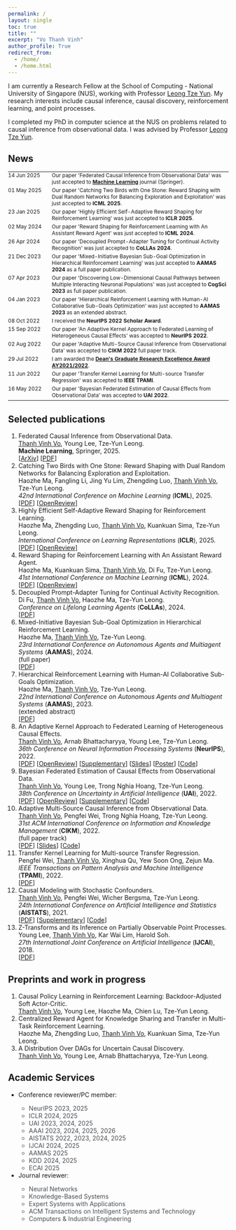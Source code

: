 ```yaml
---
permalink: /
layout: single
toc: true
title: ""
excerpt: "Vo Thanh Vinh"
author_profile: True
redirect_from: 
  - /home/
  - /home.html
---
```


I am currently a Research Fellow at the School of Computing - National University of Singapore (NUS), working with Professor <a href="https://www.comp.nus.edu.sg/~leongty/" target="_blank">Leong Tze Yun</a>. My research interests include causal inference, causal discovery, reinforcement learning, and point processes.

I completed my PhD in computer science at the NUS on problems related to causal inference from observational data. I was advised by Professor <a href="https://www.comp.nus.edu.sg/~leongty/" target="_blank">Leong Tze Yun</a>.
## News

<table style='border:none;font-size: 0.85em;'>
    <tr style='border:none;'>
      <td style='vertical-align: top;border:none;width: 100px;padding: 0px 0px 4px 0px; margin: 0;'><span class='date_news'>14 Jun 2025</span></td>
      <td align="left" style='vertical-align: top;border:none;padding: 0px 0px 4px 0px; margin: 0;'>Our paper 'Federated Causal Inference from Observational Data' was just accepted to <b><a href="https://link.springer.com/journal/10994" target="_blank">Machine Learning</a></b> journal (Springer).</td>
    </tr>
    <tr style='border:none;'>
      <td style='vertical-align: top;border:none;width: 100px;padding: 0px 0px 4px 0px; margin: 0;'><span class='date_news'>01 May 2025</span></td>
      <td align="left" style='vertical-align: top;border:none;padding: 0px 0px 4px 0px; margin: 0;'>Our paper 'Catching Two Birds with One Stone: Reward Shaping with Dual Random Networks for Balancing Exploration and Exploitation' was just accepted to <b>ICML 2025</b>.</td>
    </tr>
    <tr style='border:none;'>
      <td style='vertical-align: top;border:none;width: 100px;padding: 0px 0px 4px 0px; margin: 0;'><span class='date_news'>23 Jan 2025</span></td>
      <td align="left" style='vertical-align: top;border:none;padding: 0px 0px 4px 0px; margin: 0;'>Our paper 'Highly Efficient Self-Adaptive Reward Shaping for Reinforcement Learning' was just accepted to <b>ICLR 2025</b>.</td>
    </tr>
    <tr style='border:none;'>
      <td style='vertical-align: top;border:none;width: 100px;padding: 0px 0px 4px 0px; margin: 0;'><span class='date_news'>02 May 2024</span></td>
      <td align="left" style='vertical-align: top;border:none;padding: 0px 0px 4px 0px; margin: 0;'>Our paper 'Reward Shaping for Reinforcement Learning with An Assistant Reward Agent' was just accepted to <b>ICML 2024</b>.</td>
    </tr>
    <tr style='border:none;'>
      <td style='vertical-align: top;border:none;width: 100px;padding: 0px 0px 4px 0px; margin: 0;'><span class='date_news'>26 Apr 2024</span></td>
      <td align="left" style='vertical-align: top;border:none;padding: 0px 0px 4px 0px; margin: 0;'>Our paper 'Decoupled Prompt-Adapter Tuning for Continual Activity Recognition' was just accepted to <b>CoLLAs 2024</b>.</td>
    </tr>
    <tr style='border:none;'>
      <td style='vertical-align: top;border:none;width: 100px;padding: 0px 0px 4px 0px; margin: 0;'><span class='date_news'>21 Dec 2023</span></td>
      <td align="left" style='vertical-align: top;border:none;padding: 0px 0px 4px 0px; margin: 0;'>Our paper 'Mixed-Initiative Bayesian Sub-Goal Optimization in Hierarchical Reinforcement Learning' was just accepted to <b>AAMAS 2024</b> as a full paper publication.</td>
    </tr>
    <tr style='border:none;'>
      <td style='vertical-align: top;border:none;width: 100px;padding: 0px 0px 4px 0px; margin: 0;'><span class='date_news'>07 Apr 2023</span></td>
      <td align="left" style='vertical-align: top;border:none;padding: 0px 0px 4px 0px; margin: 0;'>Our paper 'Discovering Low-Dimensional Causal Pathways between Multiple Interacting Neuronal Populations' was just accepted to <b>CogSci 2023</b> as full paper publication.</td>
    </tr>
    <tr style='border:none;'>
      <td style='vertical-align: top;border:none;width: 100px;padding: 0px 0px 4px 0px; margin: 0;'><span class='date_news'>04 Jan 2023</span></td>
      <td align="left" style='vertical-align: top;border:none;padding: 0px 0px 4px 0px; margin: 0;'>Our paper 'Hierarchical Reinforcement Learning with Human-AI Collaborative Sub-Goals Optimization' was just accepted to <b>AAMAS 2023</b> as an extended abstract.</td>
    </tr>
    <tr style='border:none;'>
      <td style='vertical-align: top;border:none;width: 100px;padding: 0px 0px 4px 0px; margin: 0;'><span class='date_news'>08 Oct 2022</span></td>
      <td align="left" style='vertical-align: top;border:none;padding: 0px 0px 4px 0px; margin: 0;'>I received the <b>NeurIPS 2022 Scholar Award</b>.</td>
    </tr>
    <tr style='border:none;'>
      <td style='vertical-align: top;border:none;width: 100px;padding: 0px 0px 4px 0px; margin: 0;'><span class='date_news'>15 Sep 2022</span></td>
      <td align="left" style='vertical-align: top;border:none;padding: 0px 0px 4px 0px; margin: 0;'>Our paper 'An Adaptive Kernel Approach to Federated Learning of Heterogeneous Causal Effects' was accepted to <b>NeurIPS 2022</b>.</td>
    </tr>
    <tr style='border:none;'>
      <td style='vertical-align: top;border:none;width: 100px;padding: 0px 0px 4px 0px; margin: 0;'><span class='date_news'>02 Aug 2022</span></td>
      <td align="left" style='vertical-align: top;border:none;padding: 0px 0px 4px 0px; margin: 0;'>Our paper 'Adaptive Multi-Source Causal Inference from Observational Data' was accepted to <b>CIKM 2022</b> full paper track.</td>
    </tr>
    <tr style='border:none;'>
      <td style='vertical-align: top;border:none;width: 100px;padding: 0px 0px 4px 0px; margin: 0;'><span class='date_news'>29 Jul 2022</span></td>
      <td align="left" style='vertical-align: top;border:none;padding: 0px 0px 4px 0px; margin: 0;'>I am awarded the <b> <a href="https://www.comp.nus.edu.sg/programmes/pg/awards/deans-research/" target="_blank">Dean's Graduate Research Excellence Award AY2021/2022</a></b>.</td>
    </tr>
    <tr style='border:none;'>
      <td style='vertical-align: top;border:none;width: 100px;padding: 0px 0px 4px 0px; margin: 0;'><span class='date_news'>11 Jun 2022</span></td>
      <td align="left" style='vertical-align: top;border:none;padding: 0px 0px 4px 0px; margin: 0;'>Our paper 'Transfer Kernel Learning for Multi-source Transfer Regression' was accepted to <b>IEEE TPAMI</b>.</td>
    </tr>
    <tr style='border:none;'>
      <td style='vertical-align: top;border:none;width: 100px;padding: 0px 0px 4px 0px; margin: 0;'><span class='date_news'>16 May 2022</span></td>
      <td align="left" style='vertical-align: top;border:none;padding: 0px 0px 4px 0px; margin: 0;'>Our paper 'Bayesian Federated Estimation of Causal Effects from Observational Data' was accepted to <b>UAI 2022</b>.</td>
    </tr>
  <!--
    <tr style='border:none;'>
      <td style='vertical-align: top;border:none;width: 100px;padding: 0px 0px 4px 0px; margin: 0'><span class='date_news'>09 Feb 2022</span></td>
      <td align="left" style='vertical-align: top;border:none;padding: 0px 0px 4px 0px; margin: 0;'>I passed my PhD oral defense.</td>
    </tr>
    <tr style='border:none;'>
      <td style='vertical-align: top;border:none;width: 100px;padding: 0; margin: 0'><span class='date_news'>08 Aug 2021</span></td>
      <td align="left" style='vertical-align: top;border:none;padding: 0; margin: 0;'>I submitted my PhD thesis.</td>
    </tr>
  -->
</table>

## Selected publications
<!-- ======-->
1. Federated Causal Inference from Observational Data. <br /><ins>Thanh Vinh Vo</ins>, Young Lee, Tze-Yun Leong. <br />**Machine Learning**, Springer, 2025.<br />[<a href="https://arxiv.org/pdf/2308.13047v2" target="_blank">ArXiv</a>] [<a href="https://rdcu.be/exqqs" target="_blank">PDF</a>]
2. Catching Two Birds with One Stone: Reward Shaping with Dual Random Networks for Balancing Exploration and Exploitation. <br /> Haozhe Ma, Fangling Li, Jing Yu Lim, Zhengding Luo, <ins>Thanh Vinh Vo</ins>, Tze-Yun Leong. <br />*42nd International Conference on Machine Learning* (**ICML**), 2025.<br />[<a href="https://openreview.net/pdf?id=YqtgKdW9dD" target="_blank">PDF</a>] [<a href="https://openreview.net/forum?id=YqtgKdW9dD&noteId=WERlSaaI2P" target="_blank">OpenReview</a>]
3. Highly Efficient Self-Adaptive Reward Shaping for Reinforcement Learning. <br />Haozhe Ma, Zhengding Luo, <ins>Thanh Vinh Vo</ins>, Kuankuan Sima, Tze-Yun Leong. <br />*International Conference on Learning Representations* (**ICLR**), 2025. <br /> [<a href="https://arxiv.org/pdf/2408.03029" target="_blank">PDF</a>] [<a href="https://openreview.net/forum?id=QOfWubPhdS" target="_blank">OpenReview</a>]
4. Reward Shaping for Reinforcement Learning with An Assistant Reward Agent. <br />Haozhe Ma, Kuankuan Sima, <ins>Thanh Vinh Vo</ins>, Di Fu, Tze-Yun Leong. <br />*41st International Conference on Machine Learning* (**ICML**), 2024. <br />[<a href="https://raw.githubusercontent.com/mlresearch/v235/main/assets/ma24l/ma24l.pdf" target="_blank">PDF</a>] [<a href="https://openreview.net/forum?id=a3XFF0PGLU" target="_blank">OpenReview</a>]
5. Decoupled Prompt-Adapter Tuning for Continual Activity Recognition. <br />Di Fu, <ins>Thanh Vinh Vo</ins>, Haozhe Ma, Tze-Yun Leong. <br />*Conference on Lifelong Learning Agents* (**CoLLAs**), 2024. <br />[<a href="https://drive.google.com/file/d/1rvCToxR_ErO-N9ibSmma2Lm-zmQvus_j/view" target="_blank">PDF</a>]
6. Mixed-Initiative Bayesian Sub-Goal Optimization in Hierarchical Reinforcement Learning. <br /> Haozhe Ma, <ins>Thanh Vinh Vo</ins>, Tze-Yun Leong. <br />*23rd International Conference on Autonomous Agents and Multiagent Systems* (**AAMAS**), 2024. <br />(full paper)<br />[<a href="https://dl.acm.org/doi/abs/10.5555/3635637.3662991" target="_blank">PDF</a>]
7. Hierarchical Reinforcement Learning with Human-AI Collaborative Sub-Goals Optimization. <br /> Haozhe Ma, <ins>Thanh Vinh Vo</ins>, Tze-Yun Leong. <br />*22nd International Conference on Autonomous Agents and Multiagent Systems* (**AAMAS**), 2023. <br />(extended abstract) <br />[<a href="https://dl.acm.org/doi/abs/10.5555/3545946.3598917" target="_blank">PDF</a>]
8. An Adaptive Kernel Approach to Federated Learning of Heterogeneous Causal Effects. <br /><ins>Thanh Vinh Vo</ins>, Arnab Bhattacharyya, Young Lee, Tze-Yun Leong. <br />*36th Conference on Neural Information Processing Systems* (**NeurIPS**), 2022.<br /> [<a href="https://openreview.net/pdf?id=fJt2KFnRqZ" target="_blank">PDF</a>] [<a href="https://openreview.net/forum?id=fJt2KFnRqZ" target="_blank">OpenReview</a>] [<a href="https://openreview.net/attachment?id=fJt2KFnRqZ&name=supplementary_material" target="_blank">Supplementary</a>] [<a href="https://vothanhvinh.github.io/files/CausalRFF_NeurIPS2022_short_slides.pdf" target="_blank">Slides</a>] [<a href="https://vothanhvinh.github.io/files/CausalRFF_NeurIPS_2022_Poster_A0.pdf" target="_blank">Poster</a>] [<a href="https://github.com/vothanhvinh/CausalRFF" target="_blank">Code</a>]
9. Bayesian Federated Estimation of Causal Effects from Observational Data. <br /><ins>Thanh Vinh Vo</ins>, Young Lee, Trong Nghia Hoang, Tze-Yun Leong. <br />*38th Conference on Uncertainty in Artificial Intelligence* (**UAI**), 2022. <br />[<a href="https://proceedings.mlr.press/v180/vo22a/vo22a.pdf" target="_blank">PDF</a>] [<a href="https://openreview.net/forum?id=BEl3vP8sqlc" target="_blank">OpenReview</a>] [<a href="https://proceedings.mlr.press/v180/vo22a/vo22a-supp.pdf" target="_blank">Supplementary</a>] [<a href="https://github.com/vothanhvinh/FedCI" target="_blank">Code</a>]
10. Adaptive Multi-Source Causal Inference from Observational Data. <br /><ins>Thanh Vinh Vo</ins>, Pengfei Wei, Trong Nghia Hoang, Tze-Yun Leong. <br />*31st ACM International Conference on Information and Knowledge Management* (**CIKM**), 2022. <br />(full paper track)<br />[<a href="https://dl.acm.org/doi/pdf/10.1145/3511808.3557230" target="_blank">PDF</a>] [<a href="https://vothanhvinh.github.io/files/AdaTRANS_CIKM2022_slides.pdf" target="_blank">Slides</a>]  [<a href="https://github.com/vothanhvinh/AdaTRANS" target="_blank">Code</a>]
11. Transfer Kernel Learning for Multi-source Transfer Regression. <br />Pengfei Wei, <ins>Thanh Vinh Vo</ins>, Xinghua Qu, Yew Soon Ong, Zejun Ma. <br />*IEEE Transactions on Pattern Analysis and Machine Intelligence* (**TPAMI**), 2022. <br />[<a href="https://ieeexplore.ieee.org/document/9802749" target="_blank">PDF</a>]
12. Causal Modeling with Stochastic Confounders. <br /><ins>Thanh Vinh Vo</ins>, Pengfei Wei, Wicher Bergsma, Tze-Yun Leong. <br />*24th International Conference on Artificial Intelligence and Statistics* (**AISTATS**), 2021. <br />[<a href="http://proceedings.mlr.press/v130/vinh-vo21a/vinh-vo21a.pdf" target="_blank">PDF</a>] [<a href="http://proceedings.mlr.press/v130/vinh-vo21a/vinh-vo21a-supp.pdf" target="_blank">Supplementary</a>] [<a href="https://github.com/vothanhvinh/CausalSC" target="_blank">Code</a>]
13. Z-Transforms and its Inference on Partially Observable Point Processes. <br />Young Lee, <ins>Thanh Vinh Vo</ins>, Kar Wai Lim, Harold Soh. <br />*27th International Joint Conference on Artificial Intelligence* (**IJCAI**), 2018. <br />[<a href="https://www.ijcai.org/proceedings/2018/0328.pdf" target="_blank">PDF</a>]

<!--
13. Generation Meets Recommendation: Proposing Novel Items for Groups of Users. <br />**Thanh Vinh Vo**, Harold Soh. <br />*ACM Recommender Systems Conference* (**RecSys**), 2018. *(Best Long Paper Award Runner-up)* <br />
-->

<!--
13. Instance Reduction for Time Series Classification using MDL Principle. <br />**Thanh Vinh Vo**, Duong Tuan Anh. <br />*Intelligent Data Analysis 21(3)*, IOS Press, 2017.
-->

<!--
Discovering Low-Dimensional Causal Pathways between Multiple Interacting Neuronal Populations. <br /> Evangelos Sigalas, **Thanh Vinh Vo**, Tze-Yun Leong, Camilo Libedinsky. <br />*45th Annual Meeting of the Cognitive Science Society* (**CogSci**), 2023. <br />(full paper) <br />[<a href="https://escholarship.org/uc/item/3r68f33q" target="_blank">PDF</a>]
-->
	

## Preprints and work in progress
<!-- ======-->
1. Causal Policy Learning in Reinforcement Learning: Backdoor-Adjusted Soft Actor-Critic. <br /><ins>Thanh Vinh Vo</ins>, Young Lee, Haozhe Ma, Chien Lu, Tze-Yun Leong. <br />
2. Centralized Reward Agent for Knowledge Sharing and Transfer in Multi-Task Reinforcement Learning. <br />Haozhe Ma, Zhengding Luo, <ins>Thanh Vinh Vo</ins>, Kuankuan Sima, Tze-Yun Leong. <br />
3. A Distribution Over DAGs for Uncertain Causal Discovery. <br /><ins>Thanh Vinh Vo</ins>, Young Lee, Arnab Bhattacharyya, Tze-Yun Leong.

<!--
## Teaching
GAP teaching assistant at National University of Singapore, 2017-2020.
- Programming methodology
- Data structures and algorithms
-->

## Academic Services
<ul>
  <li>Conference reviewer/PC member:</li>
  <ul style='font-size=1em; color: #494e52;'>
    <li>NeurIPS 2023, 2025</li>
    <li>ICLR 2024, 2025</li>
    <li>UAI 2023, 2024, 2025</li>
    <li>AAAI 2023, 2024, 2025, 2026</li>
    <li>AISTATS 2022, 2023, 2024, 2025</li>
    <li>IJCAI 2024, 2025</li>
    <li>AAMAS 2025</li>
    <li>KDD 2024, 2025</li>
    <li>ECAI 2025</li>
  </ul>
  <li>Journal reviewer:</li>
  <ul style='font-size=1em; color: #494e52;'>
    <li>Neural Networks</li>
    <li>Knowledge-Based Systems</li>
    <li>Expert Systems with Applications</li>
    <li>ACM Transactions on Intelligent Systems and Technology</li>
    <li>Computers & Industrial Engineering</li>
  </ul>
</ul>


<!--
## PhD thesis
- Causal Inference from Observational Data <br />Advisor: Professor <a href="https://www.comp.nus.edu.sg/~leongty/" target="_blank">Leong Tze Yun</a>
-->
